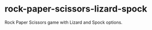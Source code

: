 rock-paper-scissors-lizard-spock
================================

Rock Paper Scissors game with Lizard and Spock options.
